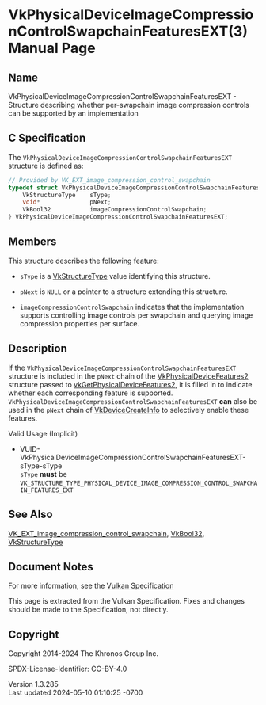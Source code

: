 # VkPhysicalDeviceImageCompressionControlSwapchainFeaturesEXT(3) Manual Page

## Name

VkPhysicalDeviceImageCompressionControlSwapchainFeaturesEXT - Structure
describing whether per-swapchain image compression controls can be
supported by an implementation



## <a href="#_c_specification" class="anchor"></a>C Specification

The `VkPhysicalDeviceImageCompressionControlSwapchainFeaturesEXT`
structure is defined as:

``` c
// Provided by VK_EXT_image_compression_control_swapchain
typedef struct VkPhysicalDeviceImageCompressionControlSwapchainFeaturesEXT {
    VkStructureType    sType;
    void*              pNext;
    VkBool32           imageCompressionControlSwapchain;
} VkPhysicalDeviceImageCompressionControlSwapchainFeaturesEXT;
```

## <a href="#_members" class="anchor"></a>Members

This structure describes the following feature:

- `sType` is a [VkStructureType](https://registry.khronos.org/vulkan/specs/1.3-extensions/man/html/VkStructureType.html) value identifying
  this structure.

- `pNext` is `NULL` or a pointer to a structure extending this
  structure.

- <span id="features-imageCompressionControlSwapchain"></span>
  `imageCompressionControlSwapchain` indicates that the implementation
  supports controlling image controls per swapchain and querying image
  compression properties per surface.

## <a href="#_description" class="anchor"></a>Description

If the `VkPhysicalDeviceImageCompressionControlSwapchainFeaturesEXT`
structure is included in the `pNext` chain of the
[VkPhysicalDeviceFeatures2](https://registry.khronos.org/vulkan/specs/1.3-extensions/man/html/VkPhysicalDeviceFeatures2.html) structure
passed to
[vkGetPhysicalDeviceFeatures2](https://registry.khronos.org/vulkan/specs/1.3-extensions/man/html/vkGetPhysicalDeviceFeatures2.html), it is
filled in to indicate whether each corresponding feature is supported.
`VkPhysicalDeviceImageCompressionControlSwapchainFeaturesEXT` **can**
also be used in the `pNext` chain of
[VkDeviceCreateInfo](https://registry.khronos.org/vulkan/specs/1.3-extensions/man/html/VkDeviceCreateInfo.html) to selectively enable
these features.

Valid Usage (Implicit)

- <a
  href="#VUID-VkPhysicalDeviceImageCompressionControlSwapchainFeaturesEXT-sType-sType"
  id="VUID-VkPhysicalDeviceImageCompressionControlSwapchainFeaturesEXT-sType-sType"></a>
  VUID-VkPhysicalDeviceImageCompressionControlSwapchainFeaturesEXT-sType-sType  
  `sType` **must** be
  `VK_STRUCTURE_TYPE_PHYSICAL_DEVICE_IMAGE_COMPRESSION_CONTROL_SWAPCHAIN_FEATURES_EXT`

## <a href="#_see_also" class="anchor"></a>See Also

[VK_EXT_image_compression_control_swapchain](https://registry.khronos.org/vulkan/specs/1.3-extensions/man/html/VK_EXT_image_compression_control_swapchain.html),
[VkBool32](https://registry.khronos.org/vulkan/specs/1.3-extensions/man/html/VkBool32.html), [VkStructureType](https://registry.khronos.org/vulkan/specs/1.3-extensions/man/html/VkStructureType.html)

## <a href="#_document_notes" class="anchor"></a>Document Notes

For more information, see the <a
href="https://registry.khronos.org/vulkan/specs/1.3-extensions/html/vkspec.html#VkPhysicalDeviceImageCompressionControlSwapchainFeaturesEXT"
target="_blank" rel="noopener">Vulkan Specification</a>

This page is extracted from the Vulkan Specification. Fixes and changes
should be made to the Specification, not directly.

## <a href="#_copyright" class="anchor"></a>Copyright

Copyright 2014-2024 The Khronos Group Inc.

SPDX-License-Identifier: CC-BY-4.0

Version 1.3.285  
Last updated 2024-05-10 01:10:25 -0700
